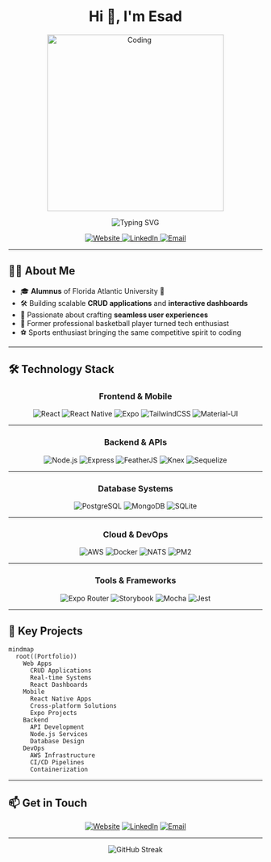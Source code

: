 
<div align="center">
  
# Hi 👋, I'm Esad

<img src="https://cdn.dribbble.com/users/1162077/screenshots/3848914/programmer.gif" alt="Coding" width="350" />

<p>
  <img src="https://readme-typing-svg.demolab.com?font=Fira+Code&weight=500&size=22&pause=1000&color=00FF90&center=true&vCenter=true&width=440&lines=Full+Stack+Developer;Mobile+App+Specialist;Cloud+Infrastructure+Expert;DevOps+Engineer" alt="Typing SVG" />
</p>

<div align="center">
  <a href="https://kirisconsulting.tech">
    <img src="https://img.shields.io/badge/Website-DC143C?style=for-the-badge&logo=medium&logoColor=white" alt="Website" />
  </a>
  <a href="https://www.linkedin.com/in/mehmet-esad-kiris-566a60126">
    <img src="https://img.shields.io/badge/LinkedIn-0077B5?style=for-the-badge&logo=linkedin&logoColor=white" alt="LinkedIn" />
  </a>
  <a href="mailto:esad@kirisconsulting.tech">
    <img src="https://img.shields.io/badge/Email-D14836?style=for-the-badge&logo=gmail&logoColor=white" alt="Email" />
  </a>
</div>

</div>

---

## 👨‍💻 About Me

- 🎓 **Alumnus** of Florida Atlantic University 🦉  
- 🛠️ Building scalable **CRUD applications** and **interactive dashboards**  
- 🚀 Passionate about crafting **seamless user experiences**  
- 🏀 Former professional basketball player turned tech enthusiast  
- ⚽ Sports enthusiast bringing the same competitive spirit to coding  

---

## 🛠️ Technology Stack

<div align="center">
  
### Frontend & Mobile
![React](https://img.shields.io/badge/-React-61DAFB?style=for-the-badge&logo=react&logoColor=black)
![React Native](https://img.shields.io/badge/-React_Native-61DAFB?style=for-the-badge&logo=react&logoColor=black)
![Expo](https://img.shields.io/badge/-Expo-000020?style=for-the-badge&logo=expo&logoColor=white)
![TailwindCSS](https://img.shields.io/badge/-TailwindCSS-38B2AC?style=for-the-badge&logo=tailwind-css&logoColor=white)
![Material-UI](https://img.shields.io/badge/-Material_UI-0081CB?style=for-the-badge&logo=mui&logoColor=white)

---

### Backend & APIs
![Node.js](https://img.shields.io/badge/-Node.js-339933?style=for-the-badge&logo=node.js&logoColor=white)
![Express](https://img.shields.io/badge/-Express-000000?style=for-the-badge&logo=express&logoColor=white)
![FeatherJS](https://img.shields.io/badge/-FeatherJS-FEAA48?style=for-the-badge&logo=feather&logoColor=white)
![Knex](https://img.shields.io/badge/-Knex.js-30628A?style=for-the-badge&logo=javascript&logoColor=white)
![Sequelize](https://img.shields.io/badge/-Sequelize-52B0E7?style=for-the-badge&logo=sequelize&logoColor=white)

---

### Database Systems
![PostgreSQL](https://img.shields.io/badge/-PostgreSQL-336791?style=for-the-badge&logo=postgresql&logoColor=white)
![MongoDB](https://img.shields.io/badge/-MongoDB-47A248?style=for-the-badge&logo=mongodb&logoColor=white)
![SQLite](https://img.shields.io/badge/-SQLite-003B57?style=for-the-badge&logo=sqlite&logoColor=white)

---

### Cloud & DevOps
![AWS](https://img.shields.io/badge/-AWS-232F3E?style=for-the-badge&logo=amazon-aws&logoColor=white)
![Docker](https://img.shields.io/badge/-Docker-2496ED?style=for-the-badge&logo=docker&logoColor=white)
![NATS](https://img.shields.io/badge/-NATS-0097DA?style=for-the-badge&logo=nats&logoColor=white)
![PM2](https://img.shields.io/badge/-PM2-2B037A?style=for-the-badge&logo=pm2&logoColor=white)

---

### Tools & Frameworks
![Expo Router](https://img.shields.io/badge/-Expo_Router-000020?style=for-the-badge&logo=expo&logoColor=white)
![Storybook](https://img.shields.io/badge/-Storybook-FF4785?style=for-the-badge&logo=storybook&logoColor=white)
![Mocha](https://img.shields.io/badge/-Mocha-8D6748?style=for-the-badge&logo=mocha&logoColor=white)
![Jest](https://img.shields.io/badge/-Jest-C21325?style=for-the-badge&logo=jest&logoColor=white)

</div>

---

## 🎯 Key Projects

```mermaid
mindmap
  root((Portfolio))
    Web Apps
      CRUD Applications
      Real-time Systems
      React Dashboards
    Mobile
      React Native Apps
      Cross-platform Solutions
      Expo Projects
    Backend
      API Development
      Node.js Services
      Database Design
    DevOps
      AWS Infrastructure
      CI/CD Pipelines
      Containerization
```

---

## 📫 Get in Touch

<div align="center">

[![Website](https://img.shields.io/badge/kirisconsulting.tech-000000?style=for-the-badge&logo=globe&logoColor=white)](https://kirisconsulting.tech)
[![LinkedIn](https://img.shields.io/badge/Connect_with_me-0077B5?style=for-the-badge&logo=linkedin&logoColor=white)](https://www.linkedin.com/in/mehmet-esad-kiris-566a60126/)
[![Email](https://img.shields.io/badge/Email-D14836?style=for-the-badge&logo=gmail&logoColor=white)](mailto:esad@kirisconsulting.tech)

</div>

---

<div align="center">

<!-- Contribution Stats -->
![GitHub Streak](https://github-readme-streak-stats.herokuapp.com/?user=esadkrs&theme=dark&hide_border=true&background=0D1117)

</div>
